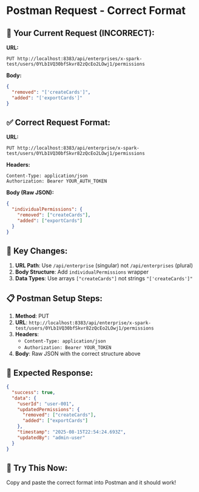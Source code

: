 # Postman Request - Correct Format

## 🐛 **Your Current Request (INCORRECT):**

**URL:**
```
PUT http://localhost:8383/api/enterprises/x-spark-test/users/0YLb1VQ30bfSkvr82zQcEo2LOwj1/permissions
```

**Body:**
```json
{
  "removed": "['createCards']",
  "added": "['exportCards']"
}
```

## ✅ **Correct Request Format:**

**URL:**
```
PUT http://localhost:8383/api/enterprise/x-spark-test/users/0YLb1VQ30bfSkvr82zQcEo2LOwj1/permissions
```

**Headers:**
```
Content-Type: application/json
Authorization: Bearer YOUR_AUTH_TOKEN
```

**Body (Raw JSON):**
```json
{
  "individualPermissions": {
    "removed": ["createCards"],
    "added": ["exportCards"]
  }
}
```

## 🔧 **Key Changes:**

1. **URL Path**: Use `/api/enterprise` (singular) not `/api/enterprises` (plural)
2. **Body Structure**: Add `individualPermissions` wrapper
3. **Data Types**: Use arrays `["createCards"]` not strings `"['createCards']"`

## 📋 **Postman Setup Steps:**

1. **Method**: PUT
2. **URL**: `http://localhost:8383/api/enterprise/x-spark-test/users/0YLb1VQ30bfSkvr82zQcEo2LOwj1/permissions`
3. **Headers**:
   - `Content-Type: application/json`
   - `Authorization: Bearer YOUR_TOKEN`
4. **Body**: Raw JSON with the correct structure above

## 🎯 **Expected Response:**

```json
{
  "success": true,
  "data": {
    "userId": "user-001",
    "updatedPermissions": {
      "removed": ["createCards"],
      "added": ["exportCards"]
    },
    "timestamp": "2025-08-15T22:54:24.693Z",
    "updatedBy": "admin-user"
  }
}
```

## 🚀 **Try This Now:**

Copy and paste the correct format into Postman and it should work!

